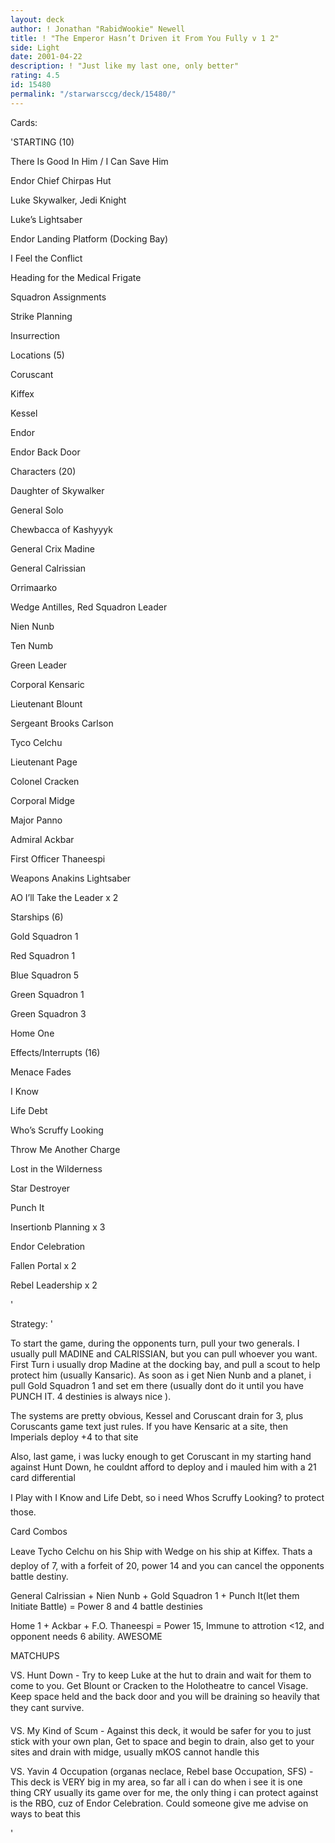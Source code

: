 ```yaml
---
layout: deck
author: ! Jonathan "RabidWookie" Newell
title: ! "The Emperor Hasn’t Driven it From You Fully v 1 2"
side: Light
date: 2001-04-22
description: ! "Just like my last one, only better"
rating: 4.5
id: 15480
permalink: "/starwarsccg/deck/15480/"
---
```

Cards: 

'STARTING (10)

There Is Good In Him / I Can Save Him

Endor Chief Chirpas Hut

Luke Skywalker, Jedi Knight

Luke’s Lightsaber

Endor Landing Platform (Docking Bay)

I Feel the Conflict

Heading for the Medical Frigate

Squadron Assignments

Strike Planning

Insurrection


Locations (5)

Coruscant

Kiffex

Kessel

Endor

Endor Back Door


Characters (20)

Daughter of Skywalker

General Solo

Chewbacca of Kashyyyk

General Crix Madine

General Calrissian

Orrimaarko

Wedge Antilles, Red Squadron Leader

Nien Nunb

Ten Numb

Green Leader

Corporal Kensaric

Lieutenant Blount

Sergeant Brooks Carlson

Tyco Celchu

Lieutenant Page

Colonel Cracken

Corporal Midge

Major Panno

Admiral Ackbar

First Officer Thaneespi


Weapons Anakins Lightsaber 


AO I’ll Take the Leader x 2


Starships (6)

Gold Squadron 1

Red Squadron 1

Blue Squadron 5

Green Squadron 1

Green Squadron 3

Home One


Effects/Interrupts (16)

Menace Fades

I Know

Life Debt

Who’s Scruffy Looking

Throw Me Another Charge

Lost in the Wilderness

Star Destroyer

Punch It

Insertionb Planning x 3

Endor Celebration

Fallen Portal x 2

Rebel Leadership x 2


'

Strategy: '

To start the game, during the opponents turn, pull your two generals. I usually pull MADINE and CALRISSIAN, but you can pull whoever you want.  First Turn i usually drop Madine at the docking bay, and pull a scout to help protect him (usually Kansaric).  As soon as i get Nien Nunb and a planet, i pull Gold Squadron 1 and set em there (usually dont do it until you have PUNCH IT.  4 destinies is always nice ).


The systems are pretty obvious, Kessel and Coruscant drain for 3, plus Coruscants game text just rules. If you have Kensaric at a site, then Imperials deploy +4 to that site 

Also, last game, i was lucky enough to get Coruscant in my starting hand against Hunt Down, he couldnt afford to deploy and i mauled him with a 21 card differential


I Play with I Know and Life Debt, so i need Whos Scruffy Looking? to protect those. 


Card Combos 

Leave Tycho Celchu on his Ship with Wedge on his ship at Kiffex. Thats a deploy of 7, with a forfeit of 20, power 14 and you can cancel the opponents battle destiny. 


General Calrissian + Nien Nunb + Gold Squadron 1 + Punch It(let them Initiate Battle) = Power 8 and 4 battle destinies 


Home 1 + Ackbar + F.O. Thaneespi = Power 15, Immune to attrotion <12, and opponent needs 6 ability. AWESOME


MATCHUPS 


VS. Hunt Down - Try to keep Luke at the hut to drain and wait for them to come to you. Get Blount or Cracken to the Holotheatre to cancel Visage. Keep space held and the back door and you will be draining so heavily that they cant survive. 


VS. My Kind of Scum - Against this deck, it would be safer for you to just stick with your own plan, Get to space and begin to drain, also get to your sites and drain with midge, usually mKOS cannot handle this


VS. Yavin 4 Occupation (organas neclace, Rebel base Occupation, SFS) - This deck is VERY big in my area, so far all i can do when i see it is one thing CRY usually its game over for me, the only thing i can protect against is the RBO, cuz of Endor Celebration. Could someone give me advise on ways to beat this


'
